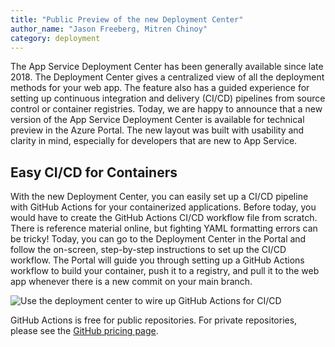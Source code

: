 ```yaml
---
title: "Public Preview of the new Deployment Center"
author_name: "Jason Freeberg, Mitren Chinoy"
category: deployment
---
```


The App Service Deployment Center has been generally available since late 2018. The Deployment Center gives a centralized view of all the deployment methods for your web app. The feature also has a guided experience for setting up continuous integration and delivery (CI/CD) pipelines from source control or container registries. Today, we are happy to announce that a new version of the App Service Deployment Center is available for technical preview in the Azure Portal. The new layout was built with usability and clarity in mind, especially for developers that are new to App Service.

## Easy CI/CD for Containers

With the new Deployment Center, you can easily set up a CI/CD pipeline with GitHub Actions for your containerized applications. Before today, you would have to create the GitHub Actions CI/CD workflow file from scratch. There is reference material online, but fighting YAML formatting errors can be tricky! Today, you can go to the Deployment Center in the Portal and follow the on-screen, step-by-step instructions to set up the CI/CD workflow. The Portal will guide you through setting up a GitHub Actions workflow to build your container, push it to a registry, and pull it to the web app whenever there is a new commit on your main branch.

![Use the deployment center to wire up GitHub Actions for CI/CD]({{site.baseurl}}/media/2020/09/deployment-center-code.png)

GitHub Actions is free for public repositories. For private repositories, please see the [GitHub pricing page](https://github.com/pricing).
